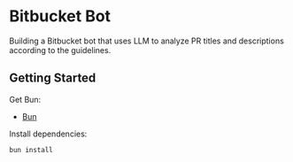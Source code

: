 # Bitbucket Bot

Building a Bitbucket bot that uses LLM to analyze PR titles and descriptions according to the guidelines.

## Getting Started

Get Bun:

- [Bun](https://bun.sh)

Install dependencies:

```bash
bun install
```
